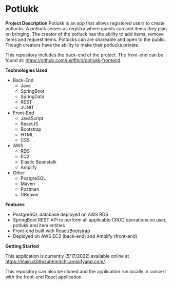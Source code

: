 # Potlukk

**Project Description**
Potlukk is an app that allows registered users to create potlucks. A potluck serves as registry where guests can add items they plan on bringing. The creator of the potluck has the ability to add items, remove items and request items. Potlucks can are shareable and open to the public. Though creators have the ability to make their potlucks private.

This repository includes the back-end of the project. The front-end can be found at: https://github.com/justfitch/potlukk-frontend.

**Technologies Used**
- Back-End
  - Java
  - SpringBoot
  - SpringData
  - REST
  - JUNIT
- Front-End
  - JavaScript
  - ReactJS
  - Bootstrap
  - HTML
  - CSS 
- AWS
  - RDS
  - EC2
  - Elastic Beanstalk
  - Amplify
- Other
  - PostgreSQL
  - Maven
  - Postman
  - DBeaver

**Features**
- PostgreSQL database deployed on AWS RDS
- SpringBoot REST API to perform all applicable CRUD operations on user, potlukk and item entities
- Front-end built with React/Bootstrap
- Deployed on AWS EC2 (back-end) and Amplify (front-end)

**Getting Started**

This application is currently (5/17/2022) available online at https://main.d3i9usuhhm3chr.amplifyapp.com/.

This repository can also be cloned and the application run locally in concert with the front-end React application.
